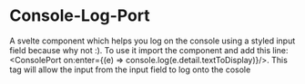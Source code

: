 # Console-Log-Port
A svelte component which helps you log on the console using a styled input field because why not :). To use it import the component and add this line:
<ConsolePort on:enter={(e) => console.log(e.detail.textToDisplay)}/>.
This tag will allow the input from the input field to log onto the cosole
